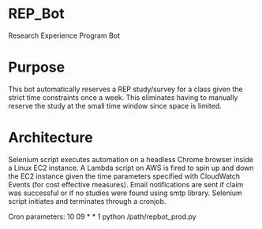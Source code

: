 # REP_Bot
Research Experience Program Bot

# Purpose 
This bot automatically reserves a REP study/survey for a class given the strict time constraints once a week. 
This eliminates having to manually reserve the study at the small time window since space is limited.

# Architecture
Selenium script executes automation on a headless Chrome browser inside a Linux EC2 instance.
A Lambda script on AWS is fired to spin up and down the EC2 instance given the time parameters specified with CloudWatch Events (for cost effective measures).
Email notifications are sent if claim was successful or if no studies were found using smtp library.
Selenium script initiates and terminates through a cronjob.

Cron parameters: 10 09 * * 1 python /path/repbot_prod.py
